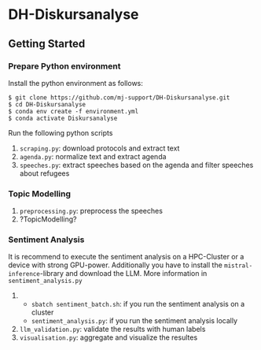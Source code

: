 # DH-Diskursanalyse

## Getting Started

### Prepare Python environment

Install the python environment as follows:

```shell
$ git clone https://github.com/mj-support/DH-Diskursanalyse.git
$ cd DH-Diskursanalyse
$ conda env create -f environment.yml
$ conda activate Diskursanalyse
```

Run the following python scripts

1. ```scraping.py```: download protocols and extract text
2. ```agenda.py```: normalize text and extract agenda
3. ```speeches.py```: extract speeches based on the agenda and filter speeches about refugees

### Topic Modelling

1. ```preprocessing.py```: preprocess the speeches
2. ?TopicModelling?

### Sentiment Analysis

It is recommend to execute the sentiment analysis on a HPC-Cluster or a device with strong GPU-power. 
Additionally you have to install the ```mistral-inference```-library and download the LLM.
More information in ```sentiment_analysis.py```

1.
   - ```sbatch sentiment_batch.sh```: if you run the sentiment analysis on a cluster
   - ```sentiment_analysis.py```: if you run the sentiment analysis locally
2. ```llm_validation.py```: validate the results with human labels 
3. ```visualisation.py```: aggregate and visualize the resultes



